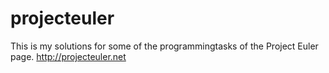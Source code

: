 projecteuler
============
This is my solutions for some of the programmingtasks of the Project Euler page. http://projecteuler.net